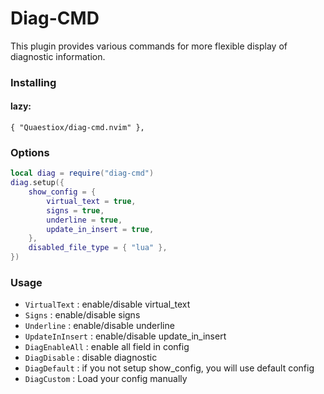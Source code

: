 # Diag-CMD

This plugin provides various commands for more flexible display of diagnostic information.

### Installing

#### lazy:
``` 
{ "Quaestiox/diag-cmd.nvim" },
```

### Options
```lua
local diag = require("diag-cmd")
diag.setup({
	show_config = {
		virtual_text = true,
		signs = true,
		underline = true,
		update_in_insert = true,
	},
	disabled_file_type = { "lua" },
})
```

### Usage
- `VirtualText` : enable/disable virtual_text
- `Signs` : enable/disable signs
- `Underline` : enable/disable underline
- `UpdateInInsert` : enable/disable update_in_insert
- `DiagEnableAll` : enable all field in config
- `DiagDisable` : disable diagnostic 
- `DiagDefault` : if you not setup show_config, you will use default config
- `DiagCustom` : Load your config manually



